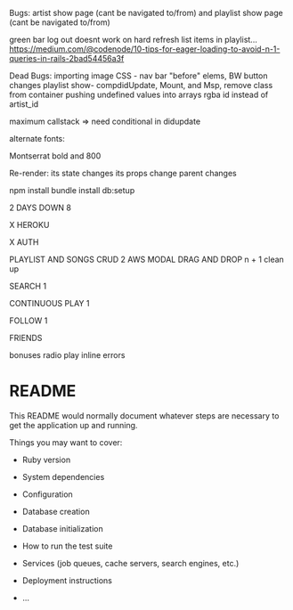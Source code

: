 Bugs:
  artist show page (cant be navigated to/from) and playlist show page (cant be navigated to/from) 
  

  green bar
  log out doesnt work on hard refresh
  list items in playlist... https://medium.com/@codenode/10-tips-for-eager-loading-to-avoid-n-1-queries-in-rails-2bad54456a3f


Dead Bugs:
  importing image
  CSS - nav bar "before" elems, BW button changes
  playlist show- compdidUpdate, Mount, and Msp, remove class from container
  pushing undefined values into arrays
  rgba
  id instead of artist_id

  maximum callstack => need conditional in didupdate

  
  alternate fonts:

  Montserrat bold and 800

Re-render:
  its state changes
  its props change
  parent changes

npm install
bundle install
db:setup

2 DAYS DOWN
8

X HEROKU

X AUTH

PLAYLIST AND SONGS CRUD 2
  AWS
  MODAL
  DRAG AND DROP
  n + 1 clean up

SEARCH 1

CONTINUOUS PLAY 1

FOLLOW 1

FRIENDS

bonuses
  radio play
  inline errors







# README

This README would normally document whatever steps are necessary to get the
application up and running.

Things you may want to cover:

* Ruby version

* System dependencies

* Configuration

* Database creation

* Database initialization

* How to run the test suite

* Services (job queues, cache servers, search engines, etc.)

* Deployment instructions

* ...